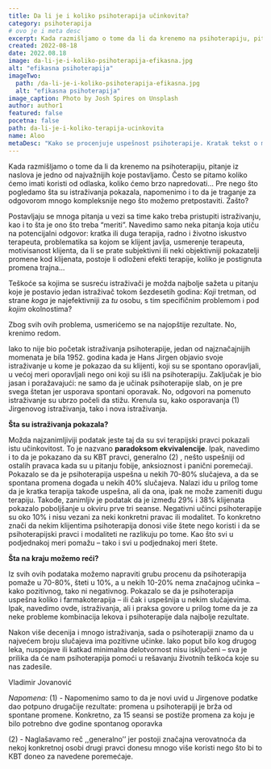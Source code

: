 ```yaml
---
title: Da li je i koliko psihoterapija učinkovita?
category: psihoterapija
# ovo je i meta desc
excerpt: Kada razmišljamo o tome da li da krenemo na psihoterapiju, pitanje iz naslova je jedno od najvažnijih koje postavljamo.
created: 2022-08-18
date: 2022.08.18
image: da-li-je-i-koliko-psihoterapija-efikasna.jpg
alt: "efikasna psihoterapija"
imageTwo:
  path: /da-li-je-i-koliko-psihoterapija-efikasna.jpg
  alt: "efikasna psihoterapija"
image_caption: Photo by Josh Spires on Unsplash
author: author1
featured: false
pocetna: false
path: da-li-je-i-koliko-terapija-ucinkovita
name: Aloo
metaDesc: "Kako se procenjuje uspešnost psihoterapije. Kratak tekst o metodama i istraživanjima koja su dovela do odrđeneih rezultata."
---
```


Kada razmišljamo o tome da li da krenemo na psihoterapiju, pitanje iz naslova je jedno od najvažnijih koje postavljamo. Često se pitamo koliko ćemo imati koristi od odlaska, koliko ćemo brzo napredovati... Pre nego što pogledamo šta su istraživanja pokazala, napomenimo i to da je traganje za odgovorom mnogo kompleksnije nego što možemo pretpostaviti. Zašto?

Postavljaju se mnoga pitanja u vezi sa time kako treba pristupiti istraživanju, kao i to šta je ono što trebа “meriti”. Navedimo samo neka pitanja koja utiču na potencijalni odgovor: kratka ili duga terapija, radno i životno iskustvo terapeuta, problematika sa kojom se klijent javlja, usmerenje terapeuta, motivisanost klijenta, da li se prate subjektivni ili neki objektivniji pokazatelji promene kod klijenata, postoje li odloženi efekti terapije, koliko je postignuta promena trajna... 

Teškoće sa kojima se susreću istraživači je možda najbolje sažeta u pitanju koje je postavio jedan istraživač tokom šezdesetih godina: *Koji* tretman, od strane *koga* je najefektivniji za *tu* osobu, s tim specifičnim problemom i pod *kojim* okolnostima? 

Zbog svih ovih problema, usmerićemo se na najopštije rezultate. No, krenimo redom.

Iako to nije bio početak istraživanja psihoterapije, jedan od najznačajnijih momenata je bila 1952. godina kada je Hans Jirgen objavio svoje istraživanje u kome je pokazao da su klijenti, koji su se spontano oporavljali, u većoj meri oporavljali nego oni koji su išli na psihoterapiju. Zaključak je bio jasan i poražavajući: ne samo da je učinak psihoterapije slab, on je pre svega štetan jer usporava spontani oporavak. No, odgovori na pomenuto istraživanje su ubrzo počeli da stižu. Krenula su, kako osporavanja (1)  Jirgenovog istraživanja, tako i nova istraživanja.

**Šta su istraživanja pokazala?**

Možda najzanimljiviji podatak jeste taj da su svi terapijski pravci pokazali istu učinkovitost. To je nazvano **paradoksom ekvivalencije**. Ipak, navedimo i to da je pokazano da su KBT pravci, generalno (2) , nešto uspešniji od ostalih pravaca kada su u pitanju fobije, anksioznost i panični poremećaji. Pokazalo se da je psihoterapija uspešna u nekih 70-80% slučajeva, a da se spontana promena događa u nekih 40% slučajeva. Nalazi idu u prilog tome da je kratka terapija takođe uspešna, ali da ona, ipak ne može zameniti dugu terapiju. Takođe, zanimljiv je podatak da je između 29% i 38% klijenata pokazalo poboljšanje u okviru prve tri seanse. Negativni učinci psihoterapije su oko 10% i nisu vezani za neki konkretni pravac ili modalitet. To konkretno znači da nekim klijentima psihoterapija donosi više štete nego koristi i da se psihoterapijski pravci i modaliteti ne razlikuju po tome. Kao što svi u podjednakoj meri pomažu – tako i svi u podjednakoj meri štete.

**Šta na kraju možemo reći?**

Iz svih ovih podataka možemo napraviti grubu procenu da psihoterapija pomaže u 70-80%, šteti u 10%, a u nekih 10-20% nema značajnog učinka – kako pozitivnog, tako ni negativnog. Pokazalo se da je psihoterapija uspešna koliko i farmakoterapija – ili čak i uspešnija u nekim slučajevima. Ipak, navedimo ovde, istraživanja, ali i praksa govore u prilog tome da je za neke probleme kombinacija lekova i psihoterapije dala najbolje rezultate.

Nakon više decenija i mnogo istraživanja, sada o psihoterapiji znamo da u najvećem broju slučajeva ima pozitivne učinke. Iako poput bilo kog drugog leka, nuspojave ili katkad minimalna delotvornost nisu isključeni – sva je prilika da će nam psihoterapija pomoći u rešavanju životnih teškoća koje su nas zadesile.

Vladimir Jovanović


*Napomena:* 
(1) - Napomenimo samo to da je novi uvid u Jirgenove podatke dao potpuno drugačije rezultate: promena u psihoterapiji je brža od spontane promene. Konkretno, za 15 seansi se postiže promena za koju je bilo potrebno dve godine spontanog oporavka

(2) - Naglašavamo reč ,,generalno’’ jer postoji značajna verovatnoća da nekoj konkretnoj osobi drugi pravci donesu mnogo više koristi nego što bi to КBT doneo za navedene poremećaje.